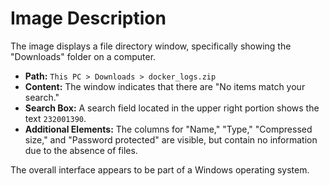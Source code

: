 # Image Description

The image displays a file directory window, specifically showing the "Downloads" folder on a computer. 

- **Path:** `This PC > Downloads > docker_logs.zip`
- **Content:** The window indicates that there are "No items match your search."
- **Search Box:** A search field located in the upper right portion shows the text `232001390`.
- **Additional Elements:** The columns for "Name," "Type," "Compressed size," and "Password protected" are visible, but contain no information due to the absence of files.

The overall interface appears to be part of a Windows operating system.